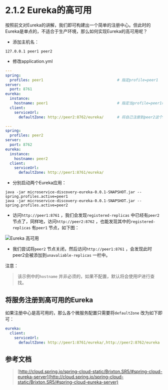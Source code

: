 # 2.1.2 Eureka的高可用

按照前文对Eureka的讲解，我们即可构建出一个简单的注册中心。但此时的Eureka是单点的，不适合于生产环境，那么如何实现Eureka的高可用呢？



* 添加主机名：

```shell
127.0.0.1 peer1 peer2
```
* 修改application.yml

```yaml
---
spring:
  profiles: peer1                                 # 指定profile=peer1
server:
  port: 8761
eureka:
  instance:
    hostname: peer1                               # 指定当profile=peer1时，主机名
  client:
    serviceUrl:
      defaultZone: http://peer2:8762/eureka/      # 将自己注册到peer2这个Eureka上面去

---
spring:
  profiles: peer2
server:
  port: 8762
eureka:
  instance:
    hostname: peer2
  client:
    serviceUrl:
      defaultZone: http://peer1:8761/eureka/
```
* 分别启动两个Eureka应用：

```shell
java -jar microservice-discovery-eureka-0.0.1-SNAPSHOT.jar --spring.profiles.active=peer1
java -jar microservice-discovery-eureka-0.0.1-SNAPSHOT.jar --spring.profiles.active=peer2
```
* 访问`http://peer1:8761` ，我们会发现`registered-replicas` 中已经有`peer2` 节点了，同样地，访问`http://peer2:8762` ，也能发现其中的`registered-replicas`  有`peer1` 节点，如下图：

![Eureka 高可用](dist/images/eureka-2.png)

* 我们尝试将`peer2` 节点关闭，然后访问`http://peer1:8761` ，会发现此时peer2会被添加到`unavaliable-replicas` 一栏中。



注意：

> 该示例中的`hostname` 并非必须的，如果不配置，默认将会使用IP进行查找。





## 将服务注册到高可用的Eureka

如果注册中心是高可用的，那么各个微服务配置只需要将`defaultZone` 改为如下即可：

```yaml
eureka:
  client:
    serviceUrl:
      defaultZone: http://peer1:8761/eureka/,http://peer2:8762/eureka
```



## 参考文档

> [http://cloud.spring.io/spring-cloud-static/Brixton.SR5/#spring-cloud-eureka-server](http://cloud.spring.io/spring-cloud-static/Brixton.SR5/#spring-cloud-eureka-server)








